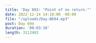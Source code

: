 ```yaml
---
title: 'Day 693: "Point of no return."'
date: 2022-12-14 14:18:00 -08:00
file: "/uploads/Day-B694.mp3"
post: Day 694
duration: '00:03:38'
length: 3112483
---
```


